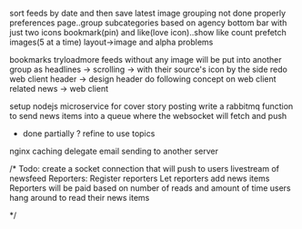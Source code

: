 sort feeds by date and then save latest image
grouping not done properly
preferences page..group subcategories based on agency
bottom bar with just two icons bookmark(pin) and like(love icon)..show like count
prefetch images(5 at a time)
layout->image and alpha problems

bookmarks
tryloadmore
feeds without any image will be put into another group as headlines -> scrolling -> with their source's icon by the side
redo web client header -> design header
do following concept on web client
related news -> web client

setup nodejs microservice for cover story posting
write a rabbitmq function to send news items into a queue where the websocket will fetch and push
  - done partially ? refine to use topics

nginx caching
delegate email sending to another server

/*
  Todo:
    create a socket connection that will push to users livestream of newsfeed
    Reporters:
      Register reporters
      Let reporters add news items
      Reporters will be paid based on number of reads and amount of time users hang around to read their news items

*/
